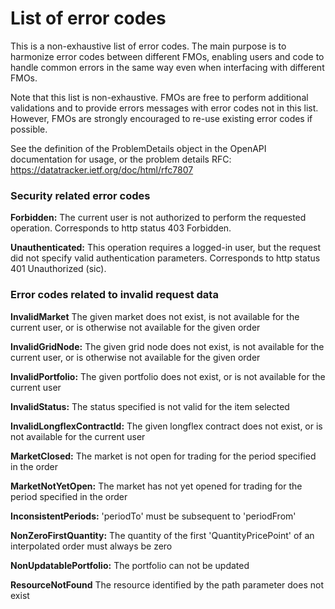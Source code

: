 # List of error codes

This is a non-exhaustive list of error codes. The main purpose is to harmonize error codes between different FMOs, enabling users and code to handle common errors in the same way even when interfacing with different FMOs. 

Note that this list is non-exhaustive. FMOs are free to perform additional validations and to provide errors messages with error codes not in this list. However, FMOs are strongly encouraged to re-use existing error codes if possible. 

See the definition of the ProblemDetails object in the OpenAPI documentation for usage, or the problem details RFC: https://datatracker.ietf.org/doc/html/rfc7807


### Security related error codes

**Forbidden:** The current user is not authorized to perform the requested operation. Corresponds to http status 403 Forbidden.

**Unauthenticated:** This operation requires a logged-in user, but the request did not specify valid authentication parameters. Corresponds to http status 401 Unauthorized (sic).


### Error codes related to invalid request data 

**InvalidMarket** The given market does not exist, is not available for the current user, or is otherwise not available for the given order

**InvalidGridNode:** The given grid node does not exist, is not available for the current user, or is otherwise not available for the given order

**InvalidPortfolio:** The given portfolio does not exist, or is not available for the current user

**InvalidStatus:** The status specified is not valid for the item selected

**InvalidLongflexContractId:** The given longflex contract does not exist, or is not available for the current user

**MarketClosed:** The market is not open for trading for the period specified in the order

**MarketNotYetOpen:** The market has not yet opened for trading for the period specified in the order

**InconsistentPeriods:** 'periodTo' must be subsequent to 'periodFrom'

**NonZeroFirstQuantity:** The quantity of the first 'QuantityPricePoint' of an interpolated order must always be zero

**NonUpdatablePortfolio:** The portfolio can not be updated 

**ResourceNotFound** The resource identified by the path parameter does not exist
